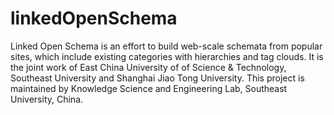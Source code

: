 # linkedOpenSchema
Linked Open Schema is an effort to build web-scale schemata from popular sites, which include existing categories with hierarchies and tag clouds. It is the joint work of East China University of of Science &amp; Technology, Southeast University and Shanghai Jiao Tong University. This project is maintained by Knowledge Science and Engineering Lab, Southeast University, China.
